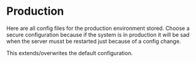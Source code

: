 # Production

Here are all config files for the production environment stored. Choose a secure configuration because if the system is in production it will be sad when the server musst be restarted just because of a config change.

This extends/overwrites the default configuration.
